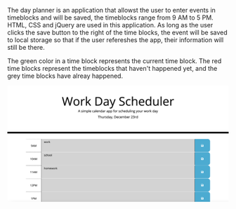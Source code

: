 

The day planner is an application that allowst the user to enter events in 
timeblocks and will be saved, the timeblocks range from 9 AM to 5 PM.
HTML, CSS and jQuery are used in this application. As long as the user clicks the save
button to the right of the time blocks, the event will be saved to local storage so that 
if the user refereshes the app, their information will still be there.

The green color in a time block represents the current time block. The red time blocks represent
the timeblocks that haven't happened yet, and the grey time blocks have alreay happened.

![Day Planner](dayPlanner.jpg)
